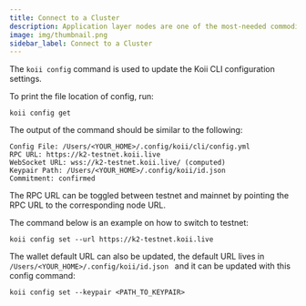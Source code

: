 ```yaml
---
title: Connect to a Cluster
description: Application layer nodes are one of the most-needed commodities in Web3.
image: img/thumbnail.png
sidebar_label: Connect to a Cluster
---
```


The `koii config` command is used to update the Koii CLI configuration settings.

To print the file location of config, run:

```
koii config get
```

The output of the command should be similar to the following:

```
Config File: /Users/<YOUR_HOME>/.config/koii/cli/config.yml
RPC URL: https://k2-testnet.koii.live
WebSocket URL: wss://k2-testnet.koii.live/ (computed)
Keypair Path: /Users/<YOUR_HOME>/.config/koii/id.json
Commitment: confirmed
```

The RPC URL can be toggled between testnet and mainnet by pointing the RPC URL to the corresponding node URL.

The command below is an example on how to switch to testnet:

```
koii config set --url https://k2-testnet.koii.live
```

The wallet default URL can also be updated, the default URL lives in `/Users/<YOUR_HOME>/.config/koii/id.json ` and it can be updated with this config command:

```
koii config set --keypair <PATH_TO_KEYPAIR>
```
